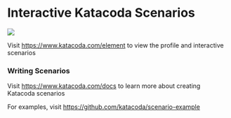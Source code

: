 # Interactive Katacoda Scenarios

[![](http://shields.katacoda.com/katacoda/element/count.svg)](https://www.katacoda.com/element "Get your profile on Katacoda.com")

Visit https://www.katacoda.com/element to view the profile and interactive scenarios

### Writing Scenarios
Visit https://www.katacoda.com/docs to learn more about creating Katacoda scenarios

For examples, visit https://github.com/katacoda/scenario-example
